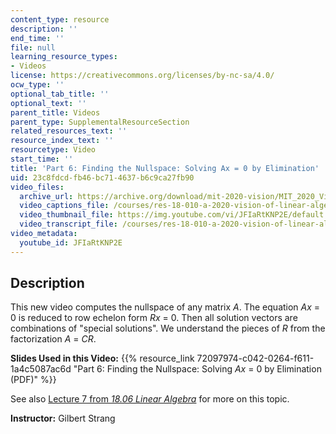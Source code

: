 ```yaml
---
content_type: resource
description: ''
end_time: ''
file: null
learning_resource_types:
- Videos
license: https://creativecommons.org/licenses/by-nc-sa/4.0/
ocw_type: ''
optional_tab_title: ''
optional_text: ''
parent_title: Videos
parent_type: SupplementalResourceSection
related_resources_text: ''
resource_index_text: ''
resourcetype: Video
start_time: ''
title: 'Part 6: Finding the Nullspace: Solving Ax = 0 by Elimination'
uid: 23c8fdcd-fb46-bc71-4637-b6c9ca27fb90
video_files:
  archive_url: https://archive.org/download/mit-2020-vision/MIT_2020_Vision_Part_6_300k.mp4
  video_captions_file: /courses/res-18-010-a-2020-vision-of-linear-algebra-spring-2020/964e82bc024d528a83aba52bc609c2a5_JFIaRtKNP2E.vtt
  video_thumbnail_file: https://img.youtube.com/vi/JFIaRtKNP2E/default.jpg
  video_transcript_file: /courses/res-18-010-a-2020-vision-of-linear-algebra-spring-2020/32dc3e381f8d45b10ca675c9ad6c9ce4_JFIaRtKNP2E.pdf
video_metadata:
  youtube_id: JFIaRtKNP2E
---
```


Description
-----------

This new video computes the nullspace of any matrix _A_. The equation _Ax_ = 0 is reduced to row echelon form _Rx_ = 0. Then all solution vectors are combinations of "special solutions". We understand the pieces of _R_ from the factorization _A_ = _CR_.

**Slides Used in this Video:** {{% resource_link 72097974-c042-0264-f611-1a4c5087ac6d "Part 6: Finding the Nullspace: Solving _Ax_ = 0 by Elimination (PDF)" %}}

See also [Lecture 7 from _18.06 Linear Algebra_](/1806videoslec7/) for more on this topic.

**Instructor:** Gilbert Strang

